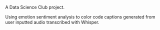 A Data Science Club project.

Using emotion sentiment analysis to color code captions generated from user inputted audio transcribed with Whisper.

